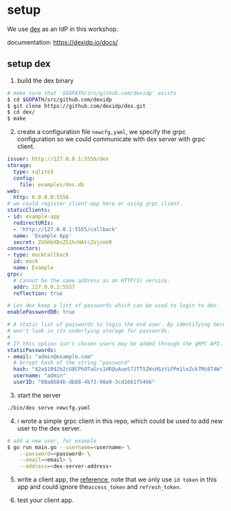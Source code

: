 # setup

We use [dex](https://github.com/dexidp/dex) as an IdP in this workshop.

documentation: https://dexidp.io/docs/

## setup dex

1. build the dex binary
```sh
# make sure that '$GOPATH/src/github.com/dexidp' exists
$ cd $GOPATH/src/github.com/dexidp
$ git clone https://github.com/dexidp/dex.git
$ cd dex/
$ make
```

2. create a configuration file `newcfg,yaml`, we specify the grpc configuration so we could communicate with dex server with grpc client.
```yaml
issuer: http://127.0.0.1:5556/dex
storage:
  type: sqlite3
  config:
    file: examples/dex.db
web:
  http: 0.0.0.0:5556
# we could register client-app here or using grpc client.
staticClients:
- id: example-app
  redirectURIs:
  - 'http://127.0.0.1:5555/callback'
  name: 'Example App'
  secret: ZXhhbXBsZS1hcHAtc2VjcmV0
connectors:
- type: mockCallback
  id: mock
  name: Example
grpc:
  # Cannot be the same address as an HTTP(S) service.
  addr: 127.0.0.1:5557
  reflection: true

# Let dex keep a list of passwords which can be used to login to dex.
enablePasswordDB: true

# A static list of passwords to login the end user. By identifying here, dex
# won't look in its underlying storage for passwords.
#
# If this option isn't chosen users may be added through the gRPC API.
staticPasswords:
- email: "admin@example.com"
  # bcrypt hash of the string "password"
  hash: "$2a$10$2b2cU8CPhOTaGrs1HRQuAueS7JTT5ZHsHSzYiFPm1leZck7Mc8T4W"
  username: "admin"
  userID: "08a8684b-db88-4b73-90a9-3cd1661f5466"
```

3. start the server
```sh
./bin/dex serve newcfg.yaml
```

4. i wrote a simple grpc client in this repo, which could be used to add new user to the dex server.
```sh
# add a new user, for example
$ go run main.go --username=<username> \
    --password=<password> \
    --email=<email> \
    --address=<dex-server-address>
```

5. write a client app, the [reference](https://dexidp.io/docs/using-dex/), note that we only use `id token` in this app and could ignore the`access_token` and `refresh_token`.

6. test your client app.
